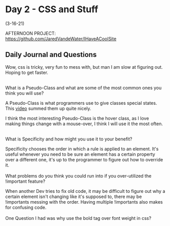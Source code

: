 
# Day 2 - CSS and Stuff

 (3-16-21)

 AFTERNOON PROJECT: https://github.com/JaredVandeWater/IHaveACoolSite

## Daily Journal and Questions
Wow, css is tricky, very fun to mess with, but man I am slow at figuring out. Hoping to get faster.
<br>
<br>

What is a Pseudo-Class and what are some of the most common ones you think you will use?

A Pseudo-Class is what programmers use to give classes special states. This [video](https://www.youtube.com/watch?v=kpXKwDGtjGE) summed them up quite nicely.

I think the most interesting Pseudo-Class is the hover class, as I love making things change with a mouse-over, I think I will use it the most often.
<br>
<br>

What is Specificity and how might you use it to your benefit?

Specificity chooses the order in which a rule is applied to an element. It's useful whenever you need to be sure an element has a certain property over a different one, it's up to the programmer to figure out how to override it.
<br>
<br>
What problems do you think you could run into if you over-utilized the !important feature?

When another Dev tries to fix old code, it may be difficult to figure out why a certain element isn't changing like it's supposed to, there may be !importants messing with the order. Having multiple !importants also makes for confusing code.
<br>
<br>
One Question I had was why use the bold tag over font weight in css?